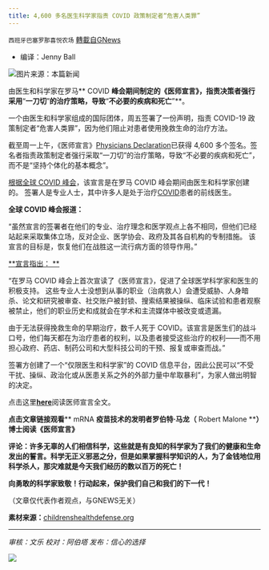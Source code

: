 ```yaml
---
title: 4,600 多名医生科学家指责 COVID 政策制定者“危害人类罪”
---
```

`西班牙巴塞罗那喜悦农场` [轉載自GNews](https://gnews.org/zh-hans/1560964/)

- 编译：Jenny Ball


![](https://assets.gnews.org/wp-content/uploads/2021/09/doctors-scientists-Covid-crimes-against-humanity-feature-800x417-1.jpg)图片来源：本篇新闻

由医生和科学家在罗马** COVID **峰会期间制定的《医师宣言》，指责决策者强行采用**“**一刀切**”**的治疗策略，导致**“**不必要的疾病和死亡**”**。

一个由医生和科学家组成的国际团体，周五签署了一份声明，指责 COVID-19 政策制定者“危害人类罪”，因为他们阻止对患者使用挽救生命的治疗方法。

截至周一上午，《医师宣言》[Physicians Declaration](https://doctorsandscientistsdeclaration.org/)已获得 4,600 多个签名。签名者指责政策制定者强行采取“一刀切”的治疗策略，导致“不必要的疾病和死亡”，而不是“坚持个体化的基本概念”。

[根据全球 COVID 峰会](https://globalcovidsummit.org/news/welcome-to-the-global-covid-summit)，该宣言是在罗马 COVID 峰会期间由医生和科学家创建的。 签署人是专业人士，其中许多人是处于治疗[COVID](https://childrenshealthdefense.org/defender_category/covid/)患者的前线医生。

**全球 COVID 峰会报道：**

“虽然宣言的签署者在他们的专业、治疗理念和医学观点上各不相同，但他们已经站起来采取集体立场，反对企业、医学协会、政府及其各自机构的专制措施。 该宣言的目标是，恢复他们在战胜这一流行病方面的领导作用。”

[**宣言指出： **](https://doctorsandscientistsdeclaration.org/)

“在罗马 COVID 峰会上首次宣读了《医师宣言》，促进了全球医学科学家和医生的积极支持。 这些专业人士没想到从事的职业（治病救人）会遭受威胁、人身暗杀、论文和研究被审查、社交账户被封锁、搜索结果被操纵、临床试验和患者观察被禁止，他们的职业历史和成就会在学术和主流媒体中被改变或遗漏。

由于无法获得挽救生命的早期治疗，数千人死于 COVID。该宣言是医生们的战斗口号，他们每天都在为治疗患者的权利，以及患者接受这些治疗的权利——而不用担心政府、药店、制药公司和大型科技公司的干预、报复或审查而战。”

签署方创建了一个“仅限医生和科学家”的 COVID 信息平台，因此公民可以“不受干扰、操纵、政治化或从医患关系之外的外部力量中牟取暴利”，为家人做出明智的决定。

点击这里[**here**](https://doctorsandscientistsdeclaration.org/)阅读医师宣言全文。

**点击文章链接观看**** mRNA ****疫苗技术的发明者罗伯特·马龙（**** Robert Malone ****）博士阅读《医师宣言》**

**评论：许多无辜的人们相信科学，这些就是有良知的科学家为了我们的健康和生命发出的誓言。科学无正义邪恶之分，但是如果掌握科学知识的人，为了金钱地位用科学杀人，那灾难就是今天我们经历的数以百万的死亡！**

**向勇敢的科学家致敬！行动起来，保护我们自己和我们的下一代！**

（文章仅代表作者观点，与GNEWS无关）

**素材来源：**[childrenshealthdefense.org](https://childrenshealthdefense.org/defender/4600-doctors-scientists-accuse-covid-policymakers-crimes-against-humanity/?utm_source=salsa&amp;eType=EmailBlastContent&amp;eId=c49025fa-3ddc-4c4b-90c7-4ead3130fdaa)

* * *

*审核：文乐
校对：阿伯塔
发布：信心的选择*

![](https://assets.gnews.org/wp-content/uploads/2021/09/GNEWS_CH.-1-1.jpeg)
